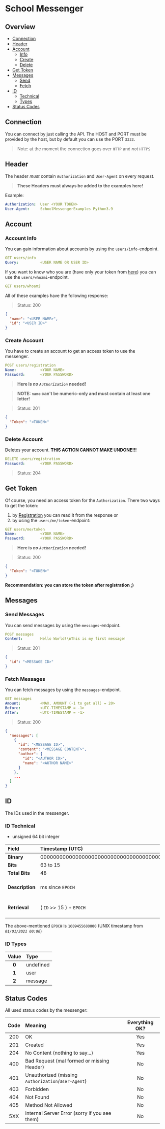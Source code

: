 # School Messenger

## Overview
- [Connection](#connection)
- [Header](#header)
- [Account](#account)
    - [Info](#account-info)
    - [Create](#create-account)
    - [Delete](#delete-account)
- [Get Token](#get-token)
- [Messages](#messages)
    - [Send](#send-messages)
    - [Fetch](#fetch-messages)
- [ID](#id)
    - [Technical](#id-technical)
    - [Types](#id-types)
- [Status Codes](#status-codes)

## Connection
You can connect by just calling the API.
The HOST and PORT must be provided by the host, but by default you can use the PORT `3333`.
> Note: at the moment the connection goes over **`HTTP`** and *not* `HTTPS`

## Header
The header *must* contain `Authorization` and `User-Agent` on every request.
> **These Headers must always be added to the examples here!**

Example:
```yml
Authorization:  User <YOUR TOKEN>
User-Agent:     SchoolMessengerExamples Python3.9
```

## Account
### Account Info
You can gain information about accounts by using the `users/info`-endpoint.
```yml
GET users/info
Query:          <USER NAME OR USER ID>
```
If you want to know who you are (have only your token from [here](#get-token)) you can use the `users/whoami`-endpoint.
```yml
GET users/whoami
```
All of these examples have the following response:

> Status: 200
```json
{
  "name": "<USER NAME>",
  "id": "<USER ID>"
}
```

### Create Account
You have to create an account to get an access token to use the messenger.
```yml
POST users/registration
Name:           <YOUR NAME>
Password:       <YOUR PASSWORD>
```
> **Here is *no `Authorization`* needed!**

> **NOTE: `name` can't be numeric-only and must contain at least one letter!**

> Status: 201
```json
{
  "Token": "<TOKEN>"
}
```

### Delete Account
Deletes your account.
**THIS ACTION CANNOT MAKE UNDONE!!!**
```yml
DELETE users/registration
Password:       <YOUR PASSWORD>
```

> Status: 204


## Get Token
Of course, you need an access token for the `Authorization`.
There two ways to get the token:
1. by [Registration](#create-account) you can read it from the response or
2. by using the `users/me/token`-endpoint:
```yml
GET users/me/token
Name:           <YOUR NAME>
Password:       <YOUR PASSWORD>
```
> **Here is *no `Authorization`* needed!**

> Status: 200
```json
{
  "Token": "<TOKEN>"
}
```
**Recommendation: you can store the token after registration ;)**

## Messages
### Send Messages
You can send messages by using the `messages`-endpoint.
```yml
POST messages
Content:        Hello World!\nThis is my first message!
```

> Status: 201
```json
{
  "id": "<MESSAGE ID>"
}
```

### Fetch Messages
You can fetch messages by using the `messages`-endpoint.
```yml
GET messages
Amount:         <MAX. AMOUNT (-1 to get all) = 20>
Before:         <UTC-TIMESTAMP = -1>
After:          <UTC-TIMESTAMP = -1>
```

> Status: 200
```json
{
  "messages": [
    {
      "id": "<MESSAGE ID>", 
      "content": "<MESSAGE CONTENT>", 
      "author": {
        "id": "<AUTHOR ID>", 
        "name": "<AUTHOR NAME>"
      }
    },
    ...
  ]
}
```

## ID
The IDs used in the messenger.

### ID Technical
- unsigned 64 bit integer

| Field           | Timestamp (UTC)                                  | Type                          | Increment                        |
|:----------------|:-------------------------------------------------|:------------------------------|:---------------------------------|
| **Binary**      | 000000000000000000000000000000000000000000000000 | 00000                         | 00000000000                      |
| **Bits**        | 63 to 15                                         | 15 to 11                      | 11 to 0                          |
| **Total Bits**  | 48                                               | 5                             | 11                               |
| **Description** | ms since `EPOCH`                                 | the type (message, user, ...) | increment to prevent doubled IDs |
| **Retrieval**   | ( `ID` >> 15 ) + `EPOCH`                         | (`ID` & F800 ) >> 0x1F        | `ID` & 0x7FF                     |

The above-mentioned `EPOCH` is `1609455600000` (UNIX timestamp from *`01/01/2021 00:00`*)

### ID Types
| Value | Type      |
|:-----:|:----------|
| **0** | undefined |
| **1** | user      |
| **2** | message   |

## Status Codes
All used status codes by the messenger:

| Code | Meaning                                             | Everything OK? |
|:----:|:----------------------------------------------------|:--------------:|
| 200  | OK                                                  | Yes            |
| 201  | Created                                             | Yes            |
| 204  | No Content (nothing to say...)                      | Yes            |
| 400  | Bad Request (mal formed or missing Header)          | No             |
| 401  | Unauthorized (missing `Authorization`/`User-Agent`) | No             |
| 403  | Forbidden                                           | No             |
| 404  | Not Found                                           | No             |
| 405  | Method Not Allowed                                  | No             |
| 5XX  | Internal Server Error (sorry if you see them)       | No             |

